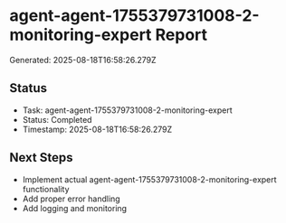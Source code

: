 # agent-agent-1755379731008-2-monitoring-expert Report

Generated: 2025-08-18T16:58:26.279Z

## Status
- Task: agent-agent-1755379731008-2-monitoring-expert
- Status: Completed
- Timestamp: 2025-08-18T16:58:26.279Z

## Next Steps
- Implement actual agent-agent-1755379731008-2-monitoring-expert functionality
- Add proper error handling
- Add logging and monitoring
